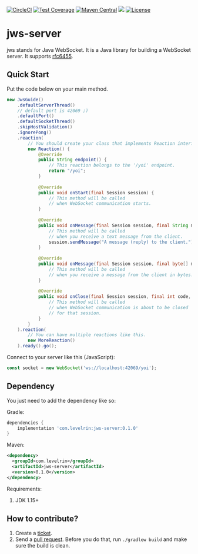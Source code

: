 [![CircleCI](https://circleci.com/gh/levelrin/jws-server.svg?style=svg)](https://circleci.com/gh/levelrin/jws-server)
[![Test Coverage](https://img.shields.io/codecov/c/github/levelrin/jws-server.svg)](https://codecov.io/github/levelrin/jws-server?branch=main)
[![Maven Central](https://img.shields.io/maven-central/v/com.levelrin/jws-server.svg)](https://maven-badges.herokuapp.com/maven-central/com.levelrin/jws-server)
[![](https://tokei.rs/b1/github/levelrin/jws-server?category=code)](https://github.com/levelrin/jws-server)
[![License](https://img.shields.io/badge/license-MIT-green.svg)](https://github.com/levelrin/jws-server/blob/main/LICENSE)

# jws-server

jws stands for Java WebSocket.
It is a Java library for building a WebSocket server.
It supports [rfc6455](https://datatracker.ietf.org/doc/html/rfc6455).

## Quick Start

Put the code below on your main method.

```java
new JwsGuide()
    .defaultServerThread()
    // default port is 42069 ;)
    .defaultPort()
    .defaultSocketThread()
    .skipHostValidation()
    .ignorePong()
    .reaction(
        // You should create your class that implements Reaction interface.
        new Reaction() {
            @Override
            public String endpoint() {
                // This reaction belongs to the '/yoi' endpoint.
                return "/yoi";
            }
            
            @Override
            public void onStart(final Session session) {
                // This method will be called
                // when WebSocket communication starts.
            }
            
            @Override
            public void onMessage(final Session session, final String message) {
                // This method will be called
                // when you receive a text message from the client.
                session.sendMessage("A message (reply) to the client.");
            }
            
            @Override
            public void onMessage(final Session session, final byte[] message) {
                // This method will be called
                // when you receive a message from the client in bytes.
            }
            
            @Override
            public void onClose(final Session session, final int code, final String reason) {
                // This method will be called
                // when WebSocket communication is about to be closed
                // for that session.
            }
        }
    ).reaction(
        // You can have multiple reactions like this.
        new MoreReaction()
    ).ready().go();
```

Connect to your server like this (JavaScript):
```javascript
const socket = new WebSocket('ws://localhost:42069/yoi');
```

## Dependency

You just need to add the dependency like so:

Gradle:
```groovy
dependencies {
    implementation 'com.levelrin:jws-server:0.1.0'
}
```

Maven:
```xml
<dependency>
  <groupId>com.levelrin</groupId>
  <artifactId>jws-server</artifactId>
  <version>0.1.0</version>
</dependency>
```

Requirements:
1. JDK 1.15+

## How to contribute?

1. Create a [ticket](https://github.com/levelrin/jws-server/issues).
2. Send a [pull request](https://github.com/levelrin/jws-server/pulls).
Before you do that, run `./gradlew build` and make sure the build is clean.
